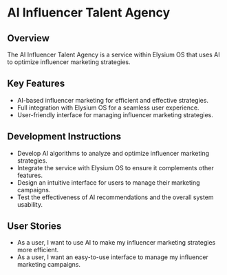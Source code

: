 # AI Influencer Talent Agency

## Overview
The AI Influencer Talent Agency is a service within Elysium OS that uses AI to optimize influencer marketing strategies.

## Key Features
- AI-based influencer marketing for efficient and effective strategies.
- Full integration with Elysium OS for a seamless user experience.
- User-friendly interface for managing influencer marketing strategies.

## Development Instructions
- Develop AI algorithms to analyze and optimize influencer marketing strategies.
- Integrate the service with Elysium OS to ensure it complements other features.
- Design an intuitive interface for users to manage their marketing campaigns.
- Test the effectiveness of AI recommendations and the overall system usability.

## User Stories
- As a user, I want to use AI to make my influencer marketing strategies more efficient.
- As a user, I want an easy-to-use interface to manage my influencer marketing campaigns.
